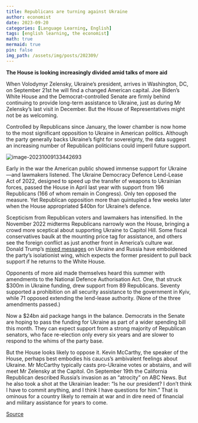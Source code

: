```yaml
---
title: Republicans are turning against Ukraine
author: economist
date: 2023-09-20
categories: [Language Learning, English]
tags: [english learning, the economist]
math: true
mermaid: true
pin: false
img_path: /assets/img/posts/202309/
---
```




**The House is looking increasingly divided amid talks of more aid**



When Volodymyr Zelensky, Ukraine’s president, arrives in Washington, DC, on September 21st he will find a changed American capital. Joe Biden’s White House and the Democrat-controlled Senate are firmly behind continuing to provide long-term assistance to Ukraine, just as during Mr Zelensky’s last visit in December. But the House of Representatives might not be as welcoming.

Controlled by Republicans since January, the lower chamber is now home to the most significant opposition to Ukraine in American politics. Although the party generally backs Ukraine’s fight for sovereignty, the data suggest an increasing number of Republican politicians could imperil future support.

![image-20231009133442693](image-20231009133442693.png)

Early in the war the American public showed immense support for Ukraine—and lawmakers listened. The Ukraine Democracy Defence Lend-Lease Act of 2022, designed to speed up the transfer of weapons to Ukrainian forces, passed the House in April last year with support from 196 Republicans (166 of whom remain in Congress). Only ten opposed the measure. Yet Republican opposition more than quintupled a few weeks later when the House appropriated $40bn for Ukraine’s defence.

Scepticism from Republican voters and lawmakers has intensified. In the November 2022 midterms Republicans narrowly won the House, bringing a crowd more sceptical about supporting Ukraine to Capitol Hill. Some fiscal conservatives baulk at the mounting price tag for assistance, and others see the foreign conflict as just another front in America’s culture war. Donald Trump’s [mixed messages](https://www.economist.com/europe/2023/09/10/donald-trump-will-never-support-putin-says-volodymyr-zelensky) on Ukraine and Russia have emboldened the party’s isolationist wing, which expects the former president to pull back support if he returns to the White House.

Opponents of more aid made themselves heard this summer with amendments to the National Defence Authorisation Act. One, that struck $300m in Ukraine funding, drew support from 89 Republicans. Seventy supported a prohibition on all security assistance to the government in Kyiv, while 71 opposed extending the lend-lease authority. (None of the three amendments passed.)

Now a \$24bn aid package hangs in the balance. Democrats in the Senate are hoping to pass the funding for Ukraine as part of a wider spending bill this month. They can expect support from a strong majority of Republican senators, who face re-election only every six years and are slower to respond to the whims of the party base.

But the House looks likely to oppose it. Kevin McCarthy, the speaker of the House, perhaps best embodies his caucus’s ambivalent feelings about Ukraine. Mr McCarthy typically casts pro-Ukraine votes or abstains, and will meet Mr Zelensky at the Capitol. On September 19th the California Republican described Russia’s invasion as an “atrocity” on ABC News. But he also took a shot at the Ukrainian leader: “Is he our president? I don’t think I have to commit anything, and I think I have questions for him.” That is ominous for a country likely to remain at war and in dire need of financial and military assistance for years to come.

[Source](https://www.economist.com/graphic-detail/2023/09/20/republicans-are-turning-against-ukraine)



